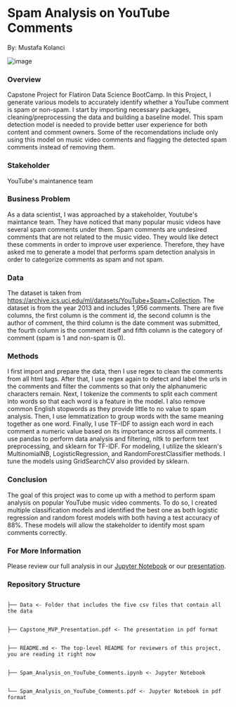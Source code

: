 
# Spam Analysis on YouTube Comments
By: Mustafa Kolanci


![image](https://i.ytimg.com/vi/al2AN2pbnu8/maxresdefault.jpg)


###  Overview
Capstone Project for Flatiron Data Science BootCamp. In this Project, I generate various models to accurately identify whether a YouTube comment is spam or non-spam. I start by importing necessary packages, cleaning/preprocessing the data and building a baseline model. This spam detection model is needed to provide better user experience for both content and comment owners. Some of the recomendations include only using this model on music video comments and flagging the detected spam comments instead of removing them.


### Stakeholder
YouTube's maintanence team

### Business Problem
As a data scientist, I was approached by a stakeholder, Youtube's maintance team. They have noticed that many popular music videos have several spam comments under them. Spam comments are undesired comments that are not related to the music video. They would like detect these comments in order to improve user experience. Therefore, they have asked me to generate a model that performs spam detection analysis in order to categorize comments as spam and not spam.


### Data
The dataset is taken from https://archive.ics.uci.edu/ml/datasets/YouTube+Spam+Collection.
The dataset is from the year 2013 and includes  1,956 comments. There are five columns, the first column is the comment id, the second column is the author of comment, the third column is the date comment was submitted, the fourth column is the comment itself and fifth column is the category of comment (spam is 1 and non-spam is 0).

### Methods
I first import and prepare the data, then I use regex to clean the comments from all html tags. After that, I use regex again to detect and label the urls in the comments and filter the comments so that only the alphanumeric characters remain. Next, I tokenize the comments to split each comment into words so that each word is a feature in the model. I also remove common English stopwords as they provide little to no value to spam analysis. Then, I use lemmatization to group words with the same meaning together as one word. Finally, I use TF-IDF to assign each word in each comment a numeric value based on its importance across all comments. I use pandas to perform data analysis and filtering, nltk to perform text preprocessing, and sklearn for TF-IDF. For modeling, I utilize the sklearn's MultinomialNB, LogisticRegression, and RandomForestClassifier methods. I tune the models using GridSearchCV also provided by sklearn.

### Conclusion 
The goal of this project was to come up with a method to perform spam analysis on popular YouTube music video comments. To do so, I created multiple classification models and identified the best one as both logistic regression and random forest models with both having a test accuracy of 88%. These models will allow the stakeholder to identify most spam comments correctly.

### For More Information
Please review our full analysis in our [Jupyter Notebook](https://github.com/mfurkankolanci/CapstoneProject/blob/master/Spam_Analysis_on_YouTube_Comments.ipynb) or our [presentation](https://github.com/mfurkankolanci/CapstoneProject/blob/master/Capstone_MVP_Presentation.pdf).
### Repository Structure

```

├── Data <- Folder that includes the five csv files that contain all the data


├── Capstone_MVP_Presentation.pdf <- The presentation in pdf format


├── README.md <- The top-level README for reviewers of this project, you are reading it right now


├── Spam_Analysis_on_YouTube_Comments.ipynb <- Jupyter Notebook


└── Spam_Analysis_on_YouTube_Comments.pdf <- Jupyter Notebook in pdf format

